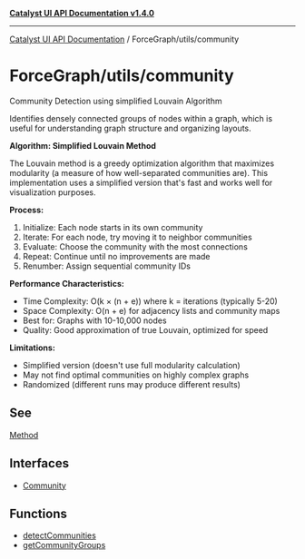 [**Catalyst UI API Documentation v1.4.0**](../../../README.md)

---

[Catalyst UI API Documentation](../../../README.md) / ForceGraph/utils/community

# ForceGraph/utils/community

Community Detection using simplified Louvain Algorithm

Identifies densely connected groups of nodes within a graph, which is useful
for understanding graph structure and organizing layouts.

**Algorithm: Simplified Louvain Method**

The Louvain method is a greedy optimization algorithm that maximizes modularity
(a measure of how well-separated communities are). This implementation uses a
simplified version that's fast and works well for visualization purposes.

**Process:**

1. Initialize: Each node starts in its own community
2. Iterate: For each node, try moving it to neighbor communities
3. Evaluate: Choose the community with the most connections
4. Repeat: Continue until no improvements are made
5. Renumber: Assign sequential community IDs

**Performance Characteristics:**

- Time Complexity: O(k × (n + e)) where k = iterations (typically 5-20)
- Space Complexity: O(n + e) for adjacency lists and community maps
- Best for: Graphs with 10-10,000 nodes
- Quality: Good approximation of true Louvain, optimized for speed

**Limitations:**

- Simplified version (doesn't use full modularity calculation)
- May not find optimal communities on highly complex graphs
- Randomized (different runs may produce different results)

## See

[Method](https://en.wikipedia.org/wiki/Louvain_method|Louvain)

## Interfaces

- [Community](interfaces/Community.md)

## Functions

- [detectCommunities](functions/detectCommunities.md)
- [getCommunityGroups](functions/getCommunityGroups.md)
